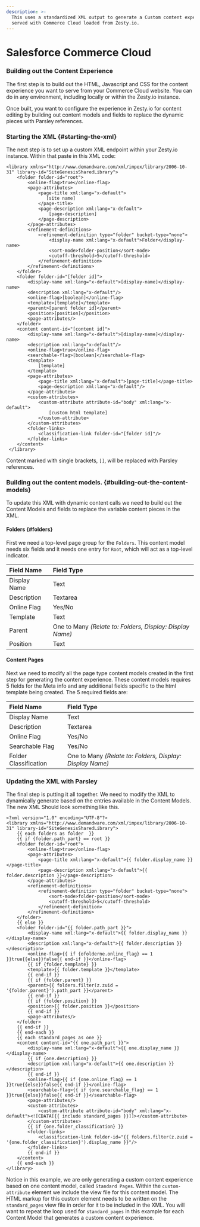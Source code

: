 ```yaml
---
description: >-
  This uses a standardized XML output to generate a Custom content experience
  served with Commerce Cloud loaded from Zesty.io.
---
```


# Salesforce Commerce Cloud

### Building out the Content Experience

The first step is to build out the HTML, Javascript and CSS for the content experience you want to serve from your Commerce Cloud website. You can do in any environment, including locally or within the Zesty.io instance. 

Once built, you want to configure the experience in Zesty.io for content editing by building out content models and fields to replace the dynamic pieces with Parsley references. 

### Starting the XML {#starting-the-xml}

The next step is to set up a custom XML endpoint within your Zesty.io instance. Within that paste in this XML code:

```markup
<library xmlns="http://www.demandware.com/xml/impex/library/2006-10-31" library-id="SiteGenesisSharedLibrary">
    <folder folder-id="root">
        <online-flag>true</online-flag>
        <page-attributes>
            <page-title xml:lang="x-default">
               [site name]
            </page-title>
            <page-description xml:lang="x-default">
                [page-description]
            </page-description>
        </page-attributes>
        <refinement-definitions>
            <refinement-definition type="folder" bucket-type="none">
                <display-name xml:lang="x-default">Folder</display-name>
                <sort-mode>folder-position</sort-mode>
                <cutoff-threshold>5</cutoff-threshold>
            </refinement-definition>
        </refinement-definitions>
    </folder>
    <folder folder-id="[folder id]">
        <display-name xml:lang="x-default">[display-name]</display-name>
        <description xml:lang="x-default"/>
        <online-flag>[boolean]</online-flag>
		<template>[template]</template>
		<parent>[parent folder id]</parent>
		<position>[position]</position>
        <page-attributes/>
    </folder>
    <content content-id="[content id]">
        <display-name xml:lang="x-default">[display-name]</display-name>
        <description xml:lang="x-default"/>
        <online-flag>true</online-flag>
        <searchable-flag>[boolean]</searchable-flag>
        <template>
            [template]        
        </template>
        <page-attributes>
            <page-title xml:lang="x-default">[page-title]</page-title>
            <page-description xml:lang="x-default"/>
        </page-attributes>
        <custom-attributes>
            <custom-attribute attribute-id="body" xml:lang="x-default"> 
                [custom html template]
            </custom-attribute>
        </custom-attributes>
        <folder-links>
            <classification-link folder-id="[folder id]"/>
        </folder-links>
    </content>
 </library>
```

 Content marked with single brackets, `[]`, will be replaced with Parsley references.

### Building out the content models. {#building-out-the-content-models}

To update this XML with dynamic content calls we need to build out the Content Models and fields to replace the variable content pieces in the XML.

#### Folders {#folders}

First we need a top-level page group for the `Folders`. This content model needs six fields and it needs one entry for `Root`, which will act as a top-level indicator.

| Field Name | Field Type |
| :--- | :--- |
| Display Name | Text |
| Description | Textarea |
| Online Flag | Yes/No  |
| Template | Text |
| Parent | One to Many  _\(Relate to: Folders, Display: Display Name\)_ |
| Position | Text |

#### Content Pages

Next we need to modify all the page type content models created in the first step for generating the content experience. These content models requires 5 fields for the Meta info and any additional fields specific to the html template being created. The 5 required fields are:

| Field Name | Field Type |
| :--- | :--- |
| Display Name | Text |
| Description | Textarea |
| Online Flag | Yes/No |
| Searchable Flag | Yes/No |
| Folder Classification | One to Many  _\(Relate to: Folders, Display: Display Name\)_ |

### Updating the XML with Parsley

The final step is putting it all together. We need to modify the XML to dynamically generate based on the entries available in the Content Models. The new XML Should look something like this. 

```markup
<?xml version="1.0" encoding="UTF-8"?>
<library xmlns="http://www.demandware.com/xml/impex/library/2006-10-31" library-id="SiteGenesisSharedLibrary">
	{{ each folders as folder  }}
	{{ if {folder.path_part} == root }}
	<folder folder-id="root">
		<online-flag>true</online-flag>
		<page-attributes>
			<page-title xml:lang="x-default">{{ folder.display_name }}</page-title>
			<page-description xml:lang="x-default">{{ folder.description }}</page-description>
		</page-attributes>
		<refinement-definitions>
			<refinement-definition type="folder" bucket-type="none">
				<sort-mode>folder-position</sort-mode>
				<cutoff-threshold>5</cutoff-threshold>
			</refinement-definition>
		</refinement-definitions>
	</folder>
	{{ else }}
	<folder folder-id="{{ folder.path_part }}">
		<display-name xml:lang="x-default">{{ folder.display_name }}</display-name>
		<description xml:lang="x-default">{{ folder.description }}</description>
		<online-flag>{{ if {ofolderne.online_flag} == 1 }}true{{else}}false{{ end-if }}</online-flag>
		{{ if {folder.template} }}
		<template>{{ folder.template }}</template>
		{{ end-if }}
		{{ if {folder.parent} }}
		<parent>{{ folders.filter(z.zuid = '{folder.parent}').path_part }}</parent>
		{{ end-if }}
		{{ if {folder.position} }}
		<position>{{ folder.position }}</position>
		{{ end-if }}
		<page-attributes/>
	</folder>
	{{ end-if }}
	{{ end-each }}	
	{{ each standard_pages as one }}
	<content content-id="{{ one.path_part }}">
		<display-name xml:lang="x-default">{{ one.display_name }}</display-name>
		{{ if {one.description} }}
		<description xml:lang="x-default">{{ one.description }}</description>
		{{ end-if }}
		<online-flag>{{ if {one.online_flag} == 1 }}true{{else}}false{{ end-if }}</online-flag>
		<searchable-flag>{{ if {one.searchable_flag} == 1 }}true{{else}}false{{ end-if }}</searchable-flag>
		<page-attributes/>
		<custom-attributes>
			<custom-attribute attribute-id="body" xml:lang="x-default"><![CDATA[{{ include standard_pages }}]]></custom-attribute>
		</custom-attributes>
		{{ if {one.folder_classification} }}
		<folder-links>
			<classification-link folder-id="{{ folders.filter(z.zuid = '{one.folder_classification}').display_name }}"/>
		</folder-links>
		{{ end-if }}
	</content>
	{{ end-each }}
</library>
```

Notice in this example, we are only generating a custom content experience based on one content model, called `Standard Pages`. Within the `custom-attribute` element we include the view file for this content model. The HTML markup for this custom element needs to be written on the `standard_pages` view file in order for it to be included in the XML. You will want to repeat the loop used for `standard_pages` in this example for each Content Model that generates a custom content experience.   


